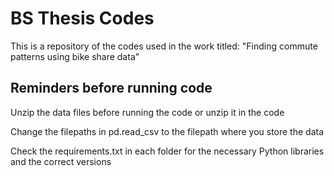 # BS Thesis Codes

This is a repository of the codes used in the work titled: "Finding commute patterns using bike share data"

## Reminders before running code

Unzip the data files before running the code or unzip it in the code

Change the filepaths in pd.read_csv to the filepath where you store the data

Check the requirements.txt in each folder for the necessary Python libraries and the correct versions

